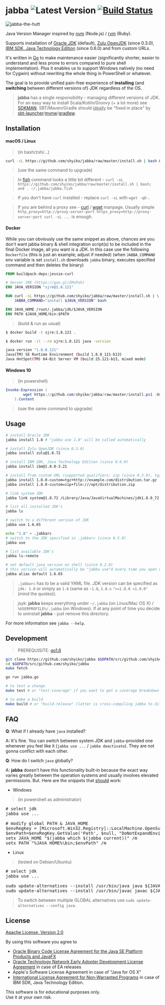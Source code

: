 # jabba ![Latest Version](https://img.shields.io/badge/latest-0.6.1-blue.svg) [![Build Status](https://travis-ci.org/shyiko/jabba.svg?branch=master)](https://travis-ci.org/shyiko/jabba)

![jabba-the-hutt](https://cloud.githubusercontent.com/assets/370176/13943697/e6098ed0-efbb-11e5-9630-3ff0d0d0403d.jpg)

Java Version Manager inspired by [nvm](https://github.com/creationix/nvm) (Node.js) / [rvm](https://rvm.io) (Ruby).

Supports installation of [Oracle JDK](http://www.oracle.com/technetwork/java/javase/archive-139210.html) (default), 
[Zulu OpenJDK](http://zulu.org/) (since 0.3.0), [IBM SDK, Java Technology Edition](https://developer.ibm.com/javasdk/) (since 0.6.0) and from custom URLs.

It's written in [Go](https://golang.org/) to make maintenance easier (significantly shorter, easier to understand and less prone to errors 
compared to pure shell implementation). Plus it enables us to support Windows natively (no need for Cygwin) without rewriting 
the whole thing in PowerShell or whatever. 

The goal is to provide unified pain-free experience of **installing** (and **switching** between different versions of) JDK regardless of
the OS. 

> **jabba** has a single responsibility - managing different versions of JDK. For an easy way to install Scala/Kotlin/Groovy (+ a lot more) see [SDKMAN][0]. 
SBT/Maven/Gradle should <u>ideally</u> be "fixed in place" by [sbt-launcher][1]/[mvnw][2]/[gradlew][3].
 
[0]: http://sdkman.io/  
[1]: http://www.scala-sbt.org/0.13/docs/Manual-Installation.html
[2]: https://github.com/shyiko/mvnw
[3]: https://docs.gradle.org/current/userguide/gradle_wrapper.html
 
## Installation

#### macOS / Linux

> (in bash/zsh/...)

```sh
curl -sL https://github.com/shyiko/jabba/raw/master/install.sh | bash && . ~/.jabba/jabba.sh
```

> (use the same command to upgrade)

> In [fish](https://fishshell.com/) command looks a little bit different - 
`curl -sL https://github.com/shyiko/jabba/raw/master/install.sh | bash; and . ~/.jabba/jabba.fish` 

> If you don't have `curl` installed - replace `curl -sL` with `wget -qO-`.

> If you are behind a proxy see -
[curl](https://curl.haxx.se/docs/manpage.html#ENVIRONMENT) / 
[wget](https://www.gnu.org/software/wget/manual/wget.html#Proxies) manpage. 
Usually simple `http_proxy=http://proxy-server:port https_proxy=http://proxy-server:port curl -sL ...` is enough. 

#### Docker

While you can obviously use the same snippet as above, chances are you don't want jabba binary & shell 
integration script(s) to be included in the final Docker image, all you want is a JDK. In this case 
use the following `Dockerfile` (this is just an example; adjust if needed) (when `JABBA_COMMAND` env variable is set 
`install.sh` downloads `jabba` binary, executes specified command and then deletes the binary)

```dockerfile
FROM buildpack-deps:jessie-curl

# Server JRE (https://goo.gl/2MsPoh)
ENV JAVA_VERSION "sjre@1.8.121"

RUN curl -sL https://github.com/shyiko/jabba/raw/master/install.sh | \
    JABBA_COMMAND="install $JAVA_VERSION" bash

ENV JAVA_HOME /root/.jabba/jdk/$JAVA_VERSION
ENV PATH $JAVA_HOME/bin:$PATH
```

> (build & run as usual)

```sh
$ docker build -t sjre:1.8.121 .

$ docker run -it --rm sjre:1.8.121 java -version

java version "1.8.0_121"
Java(TM) SE Runtime Environment (build 1.8.0_121-b13)
Java HotSpot(TM) 64-Bit Server VM (build 25.121-b13, mixed mode)
```

#### Windows 10

> (in powershell)

```powershell
Invoke-Expression (
        wget https://github.com/shyiko/jabba/raw/master/install.ps1 -UseBasicParsing
    ).Content
```

> (use the same command to upgrade)

## Usage

```sh
# install Oracle JDK
jabba install 1.8 # "jabba use 1.8" will be called automatically  

# install Zulu OpenJDK (since 0.3.0)
jabba install zulu@1.8.72

# install IBM SDK, Java Technology Edition (since 0.6.0)
jabba install ibm@1.8.0-3.21

# install from custom URL (supported qualifiers: zip (since 0.3.0), tgz, dmg, bin)
jabba install 1.8.0-custom=tgz+http://example.com/distribution.tar.gz
jabba install 1.8.0-custom=zip+file:///opt/distribution.zip

# link system JDK
jabba link system@1.8.72 /Library/Java/JavaVirtualMachines/jdk1.8.0_72.jdk

# list all installed JDK's
jabba ls

# switch to a different version of JDK
jabba use 1.6.65

echo "1.8" > .jabbarc
# switch to the JDK specified in .jabbarc (since 0.5.0)
jabba use

# list available JDK's
jabba ls-remote

# set default java version on shell (since 0.2.0)
# this version will automatically be "jabba use"d every time you open up a new terminal
jabba alias default 1.6.65
```

> `.jabbarc` has to be a valid YAML file. JDK version can be specified as `jdk: 1.8` or simply as `1.8` 
(same as `~1.8`, `1.8.x` `">=1.8.0 <1.9.0"` (mind the quotes)).

> jsyk: **jabba** keeps everything under `~/.jabba` (on Linux/Mac OS X) / `%USERPROFILE%/.jabba` (on Windows). If at any point of time you decide to uninstall **jabba** - just remove this directory. 

For more information see `jabba --help`.  

## Development

> PREREQUISITE: [go1.6](https://github.com/moovweb/gvm)

```sh
git clone https://github.com/shyiko/jabba $GOPATH/src/github.com/shyiko/jabba 
cd $GOPATH/src/github.com/shyiko/jabba 
make fetch

go run jabba.go

# to test a change
make test # or "test-coverage" if you want to get a coverage breakdown

# to make a build
make build # or "build-release" (latter is cross-compiling jabba to different OSs/ARCHs)   
```

## FAQ

**Q**: What if I already have `java` installed?

A: It's fine. You can switch between system JDK and `jabba`-provided one whenever you feel like it (`jabba use ...` / `jabba deactivate`). 
They are not gonna conflict with each other.

**Q**: How do I switch `java` globally?

A: **jabba** doesn't have this functionality built-in because the exact way varies greatly between the operation systems and usually 
involves elevated permissions. But. Here are the snippets that <u>should</u> work:    

* Windows

> (in powershell as administrator)

<pre style="word-wrap: break-word;">
# select jdk
jabba use ...

# modify global PATH & JAVA_HOME
$envRegKey = [Microsoft.Win32.Registry]::LocalMachine.OpenSubKey('SYSTEM\CurrentControlSet\Control\Session Manager\Environment', $true)
$envPath=$envRegKey.GetValue('Path', $null, "DoNotExpandEnvironmentNames").replace('%JAVA_HOME%\bin;', '')
setx JAVA_HOME "$(jabba which $(jabba current))" /m
setx PATH "%JAVA_HOME%\bin;$envPath" /m
</pre>

* Linux

> (tested on Debian/Ubuntu)

<pre style="word-wrap: break-word;">
# select jdk
jabba use ...

sudo update-alternatives --install /usr/bin/java java ${JAVA_HOME%*/}/bin/java 20000
sudo update-alternatives --install /usr/bin/javac javac ${JAVA_HOME%*/}/bin/javac 20000
</pre>

> To switch between multiple GLOBAL alternatives use `sudo update-alternatives --config java`.

## License

[Apache License, Version 2.0](http://www.apache.org/licenses/LICENSE-2.0)

By using this software you agree to
- [Oracle Binary Code License Agreement for the Java SE Platform Products and JavaFX](http://www.oracle.com/technetwork/java/javase/terms/license/index.html)
- [Oracle Technology Network Early Adopter Development License Agreement](http://www.oracle.com/technetwork/licenses/ea-license-noexhibits-1938914.html) in case of EA releases
- Apple's Software License Agreement in case of "Java for OS X"
- [International License Agreement for Non-Warranted Programs](http://www14.software.ibm.com/cgi-bin/weblap/lap.pl?la_formnum=&li_formnum=L-PMAA-A3Z8P2&l=en) in case of IBM SDK, Java Technology Edition.

This software is for educational purposes only.  
Use it at your own risk. 
